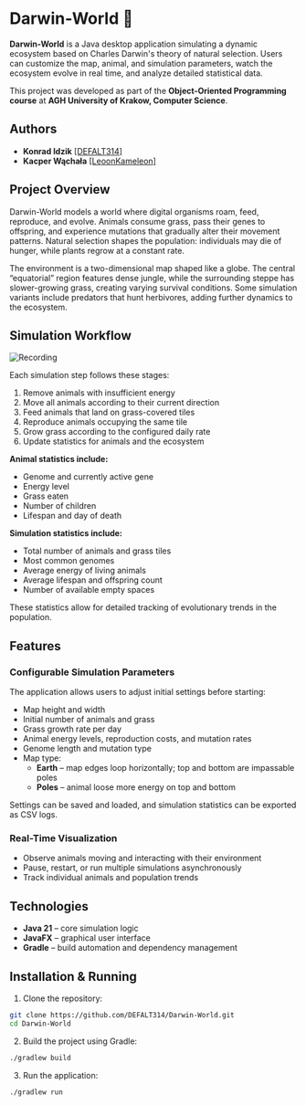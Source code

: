 # Darwin-World 🐌

**Darwin-World** is a Java desktop application simulating a dynamic ecosystem based on Charles Darwin's theory of natural selection. Users can customize the map, animal, and simulation parameters, watch the ecosystem evolve in real time, and analyze detailed statistical data.

This project was developed as part of the **Object-Oriented Programming course** at **AGH University of Krakow, Computer Science**.


## Authors

* **Konrad Idzik** [\[DEFALT314\]](https://github.com/DEFALT314)
* **Kacper Wąchała** [\[LeoonKameleon\]](https://github.com/LeoonKameleon)

## Project Overview

Darwin-World models a world where digital organisms roam, feed, reproduce, and evolve. Animals consume grass, pass their genes to offspring, and experience mutations that gradually alter their movement patterns. Natural selection shapes the population: individuals may die of hunger, while plants regrow at a constant rate.

The environment is a two-dimensional map shaped like a globe. The central “equatorial” region features dense jungle, while the surrounding steppe has slower-growing grass, creating varying survival conditions. Some simulation variants include predators that hunt herbivores, adding further dynamics to the ecosystem.


## Simulation Workflow
![Recording](https://github.com/user-attachments/assets/71f310dd-207a-4831-a20d-84bd4b63af62)

Each simulation step follows these stages:

1. Remove animals with insufficient energy
2. Move all animals according to their current direction
3. Feed animals that land on grass-covered tiles
4. Reproduce animals occupying the same tile
5. Grow grass according to the configured daily rate
6. Update statistics for animals and the ecosystem

**Animal statistics include:**

* Genome and currently active gene
* Energy level
* Grass eaten
* Number of children
* Lifespan and day of death

**Simulation statistics include:**

* Total number of animals and grass tiles
* Most common genomes
* Average energy of living animals
* Average lifespan and offspring count
* Number of available empty spaces

These statistics allow for detailed tracking of evolutionary trends in the population.

## Features

### Configurable Simulation Parameters

The application allows users to adjust initial settings before starting:

* Map height and width
* Initial number of animals and grass
* Grass growth rate per day
* Animal energy levels, reproduction costs, and mutation rates
* Genome length and mutation type
* Map type:
  * **Earth** – map edges loop horizontally; top and bottom are impassable poles
  * **Poles** – animal loose more energy on top and bottom

Settings can be saved and loaded, and simulation statistics can be exported as CSV logs.

### Real-Time Visualization

* Observe animals moving and interacting with their environment
* Pause, restart, or run multiple simulations asynchronously
* Track individual animals and population trends


## Technologies

* **Java 21** – core simulation logic
* **JavaFX** – graphical user interface
* **Gradle** – build automation and dependency management



## Installation & Running

1. Clone the repository:

```bash
git clone https://github.com/DEFALT314/Darwin-World.git
cd Darwin-World
```

2. Build the project using Gradle:

```bash
./gradlew build
```

3. Run the application:

```bash
./gradlew run
```
